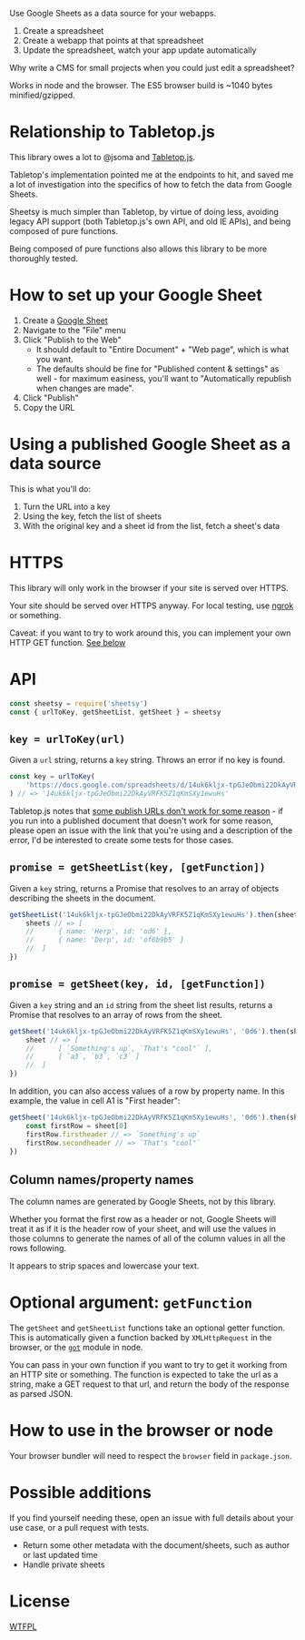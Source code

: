 Use Google Sheets as a data source for your webapps.

1. Create a spreadsheet
2. Create a webapp that points at that spreadsheet
3. Update the spreadsheet, watch your app update automatically

Why write a CMS for small projects when you could just edit a spreadsheet?

Works in node and the browser.  The ES5 browser build is ~1040 bytes minified/gzipped.

# Relationship to Tabletop.js

This library owes a lot to @jsoma and [Tabletop.js](https://github.com/jsoma/tabletop).

Tabletop's implementation pointed me at the endpoints to hit, and saved me a lot of investigation into the specifics of how to fetch the data from Google Sheets.

Sheetsy is much simpler than Tabletop, by virtue of doing less, avoiding legacy API support (both Tabletop.js's own API, and old IE APIs), and being composed of pure functions.

Being composed of pure functions also allows this library to be more thoroughly tested.

# How to set up your Google Sheet

1. Create a [Google Sheet](https://docs.google.com/spreadsheets/)
2. Navigate to the "File" menu
3. Click "Publish to the Web"
	- It should default to "Entire Document" + "Web page", which is what you want.
	- The defaults should be fine for "Published content & settings" as well - for maximum easiness, you'll want to "Automatically republish when changes are made".
5. Click "Publish"
6. Copy the URL

# Using a published Google Sheet as a data source

This is what you'll do:

1. Turn the URL into a key
2. Using the key, fetch the list of sheets
3. With the original key and a sheet id from the list, fetch a sheet's data

# HTTPS

This library will only work in the browser if your site is served over HTTPS.

Your site should be served over HTTPS anyway.  For local testing, use [ngrok](https://ngrok.com/) or something.

Caveat: if you want to try to work around this, you can implement your own HTTP GET function.  [See below](#optional-argument-getfunction)

# API

```js
const sheetsy = require('sheetsy')
const { urlToKey, getSheetList, getSheet } = sheetsy
```

## `key = urlToKey(url)`

Given a `url` string, returns a `key` string.  Throws an error if no key is found.

```js
const key = urlToKey(
	'https://docs.google.com/spreadsheets/d/14uk6kljx-tpGJeObmi22DkAyVRFK5Z1qKmSXy1ewuHs/pubhtml'
) // => '14uk6kljx-tpGJeObmi22DkAyVRFK5Z1qKmSXy1ewuHs'
```

Tabletop.js notes that [some publish URLs don't work for some reason](https://github.com/jsoma/tabletop#if-your-publish-to-web-url-doesnt-work) - if you run into a published document that doesn't work for some reason, please open an issue with the link that you're using and a description of the error, I'd be interested to create some tests for those cases.

## `promise = getSheetList(key, [getFunction])`

Given a `key` string, returns a Promise that resolves to an array of objects describing the sheets in the document.

```js
getSheetList('14uk6kljx-tpGJeObmi22DkAyVRFK5Z1qKmSXy1ewuHs').then(sheets => {
	sheets // => [
	//		{ name: 'Herp', id: 'od6' },
	//		{ name: 'Derp', id: 'of6b9b5' }
	//	]
})
```

## `promise = getSheet(key, id, [getFunction])`

Given a `key` string and an `id` string from the sheet list results, returns a Promise that resolves to an array of rows from the sheet.

```js
getSheet('14uk6kljx-tpGJeObmi22DkAyVRFK5Z1qKmSXy1ewuHs', '0d6').then(sheet => {
	sheet // => [
	//		[ `Something's up`, `That's "cool"` ],
	//		[ `a3`, `b3`, `c3` ]
	//	]
})
```

In addition, you can also access values of a row by property name.  In this example, the value in cell A1 is "First header":

```js
getSheet('14uk6kljx-tpGJeObmi22DkAyVRFK5Z1qKmSXy1ewuHs', '0d6').then(sheet => {
	const firstRow = sheet[0]
	firstRow.firstheader // => `Something's up`
	firstRow.secondheader // => `That's "cool"`
})
```
## Column names/property names

The column names are generated by Google Sheets, not by this library.

Whether you format the first row as a header or not, Google Sheets will treat it as if it is the header row of your sheet, and will use the values in those columns to generate the names of all of the column values in all the rows following.

It appears to strip spaces and lowercase your text.

# Optional argument: `getFunction`

The `getSheet` and `getSheetList` functions take an optional getter function.  This is automatically given a function backed by `XMLHttpRequest` in the browser, or the [`got`](https://github.com/sindresorhus/got) module in node.

You can pass in your own function if you want to try to get it working from an HTTP site or something.  The function is expected to take the url as a string, make a GET request to that url, and return the body of the response as parsed JSON.

# How to use in the browser or node

Your browser bundler will need to respect the `browser` field in `package.json`.

# Possible additions

If you find yourself needing these, open an issue with full details about your use case, or a pull request with tests.

- Return some other metadata with the document/sheets, such as author or last updated time
- Handle private sheets

# License

[WTFPL](http://wtfpl2.com)
